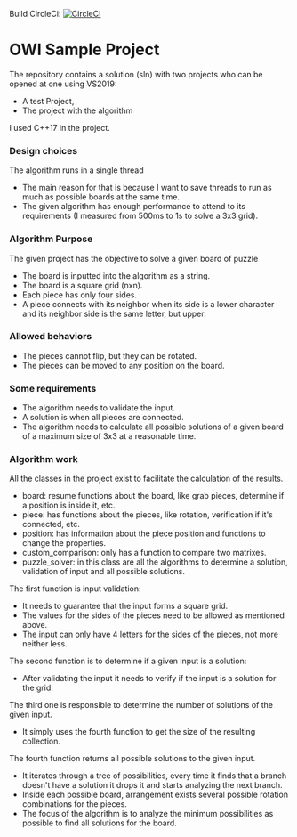 Build CircleCi: [![CircleCI](https://circleci.com/gh/ocarizr/OWI_sample.svg?style=svg)](https://circleci.com/gh/ocarizr/OWI_sample)
# OWI Sample Project

The repository contains a solution (sln) with two projects who can be opened at one using VS2019:
-  A test Project,
-  The project with the algorithm

I used C++17 in the project.

### Design choices

The algorithm runs in a single thread
-  The main reason for that is because I want to save threads to run as much as possible boards at the same time.
-  The given algorithm has enough performance to attend to its requirements (I measured from 500ms to 1s to solve a 3x3 grid).

### Algorithm Purpose

The given project has the objective to solve a given board of puzzle
-  The board is inputted into the algorithm as a string.
-  The board is a square grid (nxn).
-  Each piece has only four sides.
-  A piece connects with its neighbor when its side is a lower character and its neighbor side is the same letter, but upper.

### Allowed behaviors

-  The pieces cannot flip, but they can be rotated.
-  The pieces can be moved to any position on the board.

### Some requirements

-  The algorithm needs to validate the input.
-  A solution is when all pieces are connected.
-  The algorithm needs to calculate all possible solutions of a given board of a maximum size of 3x3 at a reasonable time.

### Algorithm work

All the classes in the project exist to facilitate the calculation of the results.
-  board: resume functions about the board, like grab pieces, determine if a position is inside it, etc.
-  piece: has functions about the pieces, like rotation, verification if it's connected, etc.
-  position: has information about the piece position and functions to change the properties.
-  custom_comparison: only has a function to compare two matrixes.
-  puzzle_solver: in this class are all the algorithms to determine a solution, validation of input and all possible solutions.

The first function is input validation:
-  It needs to guarantee that the input forms a square grid.
-  The values for the sides of the pieces need to be allowed as mentioned above.
-  The input can only have 4 letters for the sides of the pieces, not more neither less.

The second function is to determine if a given input is a solution:
-  After validating the input it needs to verify if the input is a solution for the grid.

The third one is responsible to determine the number of solutions of the given input.
-  It simply uses the fourth function to get the size of the resulting collection.

The fourth function returns all possible solutions to the given input.
-  It iterates through a tree of possibilities, every time it finds that a branch doesn't have a solution it drops it and starts analyzing the next branch.
-  Inside each possible board, arrangement exists several possible rotation combinations for the pieces.
-  The focus of the algorithm is to analyze the minimum possibilities as possible to find all solutions for the board.
